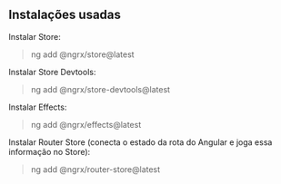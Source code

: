 ## Instalações usadas 
Instalar Store:
>ng add @ngrx/store@latest 

Instalar Store Devtools:
>ng add @ngrx/store-devtools@latest

Instalar Effects:
>ng add @ngrx/effects@latest

Instalar Router Store (conecta o estado da rota do Angular e joga essa informação no Store):
>ng add @ngrx/router-store@latest
